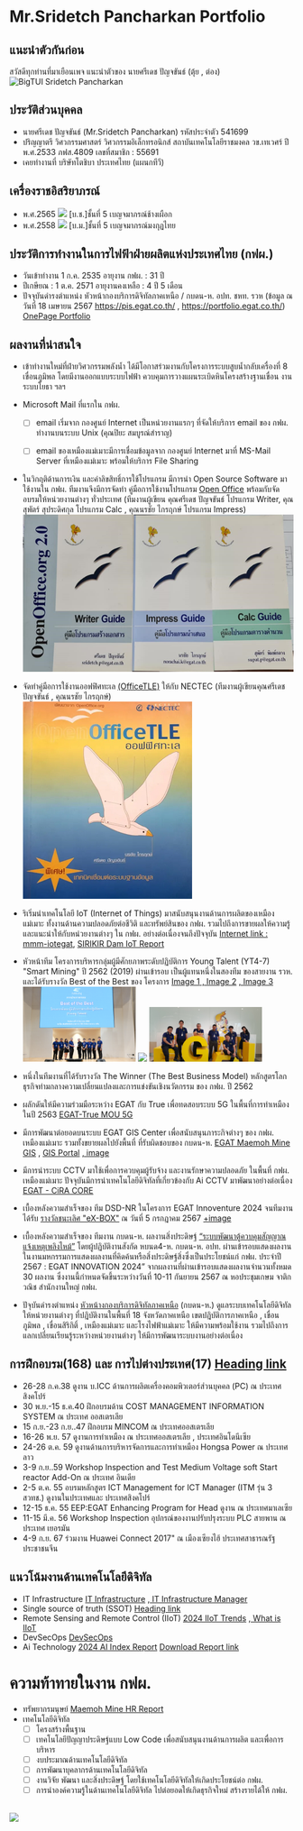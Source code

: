 # Mr.Sridetch Pancharkan Portfolio 
## แนะนำตัวกันก่อน
สวัสดีทุกท่านที่มาเยือนเพจ แนะนำตัวของ นายศรีเดช ปัญจขันธ์ (ตุ้ย , ต่อง)
<br><img src="https://github.com/BigTUI/CiRA-Image/blob/main/541699.png" alt="BigTUI Sridetch Pancharkan" width="200" />

## ประวัติส่วนบุคคล
- นายศรีเดช ปัญจขันธ์ (Mr.Sridetch Pancharkan) รหัสประจำตัว 541699 
- ปริญญาตรี วิศวกรรมศาสตร์ วิศวกรรมอิเล็กทรอนิกส์ สถาบันเทคโนโลยีราชมงคล วข.เทเวศร์ ปี พ.ศ.2533 ภฟส.4809 เลขที่สมาชิก : 55691
- เคยทำงานที่ บริษัทโตชิบา ประเทศไทย (แผนกทีวี)

## เครื่องราชอิสริยาภรณ์  
- พ.ศ.2565 ![](https://github.com/BigTUI/CiRA-Image/blob/main/raj-01.png?raw=true?ref_type=heads) [บ.ช.]ชั้นที่ 5 เบญจมาภรณ์ช้างเผือก
- พ.ศ.2558 ![](https://github.com/BigTUI/CiRA-Image/blob/main/raj-02.png?raw=true?ref_type=heads) [บ.ม.]ชั้นที่ 5 เบญจมาภรณ์มงกุฏไทย


## ประวัติการทำงานในการไฟฟ้าฝ่ายผลิตแห่งประเทศไทย (กฟผ.) 
- วันเข้าทำงาน 1 ก.ค. 2535    อายุงาน กฟผ. : 31 ปี
- ปีเกษียณ : 1 ต.ค. 2571	อายุงานคงเหลือ : 4 ปี 5 เดือน 
- ปัจจุบันดำรงตำแหน่ง หัวหน้ากองบริการดิจิทัลภาคเหนือ / กบดน-ห. อปท. ชหท. รวห 
(ข้อมูล ณ วันที่ 18 เมษายน 2567 https://pis.egat.co.th/ , https://portfolio.egat.co.th/) [OnePage Portfolio](https://github.com/BigTUI/Sridetch-Pancharkan-Portfolio/blob/main/EGAT%20Profile%20SRIDETCH%20Pancharkan.pdf)

## ผลงานที่น่าสนใจ
- เข้าทำงานใหม่ที่ฝ่ายวิศวกรรมพลังน้ำ ได้มีโอกาสร่วมงานกับโครงการระบบสูบน้ำกลับเครื่องที่ 8 เขื่อนภูมิพล โดยมีงานออกแบบระบบไฟฟ้า ควบคุมการวางแผนระเบิดหินโครงสร้างฐานเขื่อน งานระบบโยธา ฯลฯ
  
- Microsoft Mail ที่แรกใน กฟผ.
  
    - [ ] email เริ่มจาก กองศูนย์ Internet เป็นหน่วยงานแรกๆ ที่จัดให้บริการ email ของ กฟผ. ทำงานบนระบบ Unix (คุณปิยะ สมบูรณ์สำราญ)

    - [ ] email ของเหมืองแม่เมาะมีการเชื่อมข้อมูลจาก กองศูนย์ Internet มาที่ MS-Mail Server ที่เหมืองแม่เมาะ พร้อมให้บริการ File Sharing

- ในวิกฤติด้านการเงิน และค่าลิขสิทธิ์การใช้โปรแกรม มีการนำ Open Source Software มาใช้งานใน กฟผ. ทีมงานจึงมีการจัดทำ คู่มือการใช้งานโปรแกรม [Open Office](https://github.com/BigTUI/Sridetch-Pancharkan-Portfolio/blob/main/OpenOffice.png) พร้อมกับจัดอบรมให้หน่วยงานต่างๆ ทั่วประเทศ (ทีมงานผู้เขียน คุณศรีเดช ปัญจขันธ์ โปรแกรม Writer, คุณสุพัตร์ สุประดิศกุล โปรแกรม Calc , คุณนรชัย ไกรฤกษ์ โปรแกรม Impress)
<br><img src="https://github.com/BigTUI/Sridetch-Pancharkan-Portfolio/blob/main/OpenOffice.png" alt="BigTUI Sridetch Pancharkan" high="250" />

- จัดทำคู่มือการใช้งานออฟฟิศทะเล [(OfficeTLE)](https://github.com/BigTUI/Sridetch-Pancharkan-Portfolio/blob/main/OfficeTLE.png) ให้กับ NECTEC (ทีมงานผู้เขียนคุณศรีเดช ปัญจขันธ์ , คุณนรชัย ไกรฤกษ์) 
<br><img src="https://github.com/BigTUI/Sridetch-Pancharkan-Portfolio/blob/main/OfficeTLE.png" alt="BigTUI Sridetch Pancharkan" high="250" />

- ริเริ่มนำเทคโนโลยี IoT (Internet of Things) มาสนับสนุนงานด้านการผลิตของเหมืองแม่เมาะ ทั้งงานด้านความปลอดภัยต่อชีวิติ และทรัพย์สินของ กฟผ. รวมไปถึงการขายผลให้ความรู้และแนะนำให้กับหน่วยงานต่างๆ ใน กฟผ. อย่างต่อเนื่องจนถึงปัจจุบัน [Internet link : mmm-iotegat](https://mmm-iotegat.egat.co.th/dashboard), [SIRIKIR Dam IoT Report](https://github.com/BigTUI/Sridetch-Pancharkan-Portfolio/blob/main/IoEE_for_water_pump_system_at_Sirikit_Dam.pdf)

- หัวหน้าทีม โครงการบริหารกลุ่มผู้มีศักยภาพระดับปฏิบัติการ Young Talent (YT4-7) "Smart Mining"  ปี 2562 (2019) ผ่านเข้ารอบ เป็นผู้แทนหนึ่งในสองทีม ของสายงาน รวห. และได้รับรางวัล Best of the Best ของ โครงการ [Image 1](https://github.com/BigTUI/Sridetch-Pancharkan-Portfolio/blob/main/YT2019_BastOfTheBest-002.jpg)[ , Image 2](https://github.com/BigTUI/Sridetch-Pancharkan-Portfolio/blob/main/YT2019_BastOfTheBest-003.jpg) [ , Image 3](https://github.com/BigTUI/Sridetch-Pancharkan-Portfolio/blob/main/YT2019_BastOfTheBest-004.jpg)
<br><img src="https://github.com/BigTUI/Sridetch-Pancharkan-Portfolio/blob/main/YT2019_BastOfTheBest-002.jpg" width="200" />  <img src="https://github.com/BigTUI/Sridetch-Pancharkan-Portfolio/blob/main/YT2019_BastOfTheBest-003.jpg" width="200" /> <img src="https://github.com/BigTUI/Sridetch-Pancharkan-Portfolio/blob/main/YT2019_BastOfTheBest-004.jpg" width="200" /> 



- หนึ่งในทีมงานที่ได้รับรางวัล The Winner (The Best Business Model) หลักสูตรโลกธุรกิจท่ามกลางความเปลี่ยนแปลงและการแข่งขันเชิงนวัตกรรม ของ กฟผ. ปี 2562 
  
- ผลักดันให้มีความร่วมมือระหว่าง EGAT กับ True เพื่อทดสอบระบบ 5G ในพื้นที่การทำเหมือง ในปี 2563 [EGAT-True MOU 5G](https://github.com/BigTUI/Sridetch-Pancharkan-Portfolio/blob/main/5G_MOU_EGAT_True.pdf) 

- มีการพัฒนาต่อยอดบนระบบ EGAT GIS Center เพื่อสนับสนุนภาระกิจต่างๆ ของ กฟผ. เหมืองแม่เมาะ รวมทั้งขยายผลไปยังพื้นที่ ที่รับผิดชอบของ กบดน-ห. [EGAT Maemoh Mine GIS](http://10.249.111.129/web_data_gis/index.html) , [GIS Portal](https://gisportal.egat.co.th/portal/apps/webappviewer/index.html?id=045735ebd77247b3888b21b6983fb6af)  [, image](https://github.com/BigTUI/Sridetch-Pancharkan-Portfolio/blob/main/DSD-NR_GIS_01.png)

- มีการนำระบบ CCTV มาใช้เพื่อการควบคุมผู้รับจ้าง และงานรักษาความปลอดภัย ในพื้นที่ กฟผ. เหมืองแม่เมาะ ปัจจุบันมีการนำเทคโนโลยีดิจิทัลที่เกี่ยวข้องกับ Ai CCTV มาพัฒนาอย่างต่อเนื่อง [EGAT - CiRA CORE](https://github.com/BigTUI/Sridetch-Pancharkan-Portfolio/blob/main/EGAT_AI_CiRA_CORE.pdf) 

- เบื้องหลังความสำเร็จของ ทีม DSD-NR ในโครงการ EGAT Innoventure 2024 จนทีมงานได้รับ [รางวัลชนะเลิศ "eX-BOX"](https://github.com/BigTUI/Sridetch-Pancharkan-Portfolio/blob/main/NROD-01.jpg) ณ วันที่ 5 กรกฎาคม 2567 [+image](https://github.com/BigTUI/Sridetch-Pancharkan-Portfolio/blob/main/NROD-05.jpg)
 
- เบื้องหลังความสำเร็จของ ทีมงาน กบดน-ห. ผลงานสิ่งประดิษฐ์ [“ระบบพัฒนาตู้ควบคุมสัญญาณแจ้งเหตุเพลิงไหม้”](https://github.com/BigTUI/Sridetch-Pancharkan-Portfolio/blob/main/FireAlarm.jpg) โดยผู้ปฏิบัติงานสังกัด หบนด4-ห. กบดน-ห. อปท. ผ่านเข้ารอบแสดงผลงานในงานมหกรรมการแสดงผลงานที่คิดค้นหรือสิ่งประดิษฐ์สิ่งซึ่งเป็นประโยชน์แก่ กฟผ. ประจำปี 2567 : EGAT INNOVATION 2024” จากผลงานที่ผ่านเข้ารอบแสดงผลงานจำนวนทั้งหมด 30 ผลงาน ซึ่งงานนี้กำหนดจัดขึ้นระหว่างวันที่ 10-11 กันยายน 2567 ณ หอประชุมเกษม จาติกวณิช สำนักงานใหญ่ กฟผ. 
  
- ปัจุบันดำรงตำแหน่ง [หัวหน้างกองบริการดิจิทัลภาคเหนือ](https://github.com/BigTUI/Sridetch-Pancharkan-Portfolio/blob/main/DSD-NR_01.png) (กบดน-ห.) ดูแลระบบเทคโนโลยีดิจิทัล ให้หน่วยงานต่างๆ ที่ปฎิบัติงานในพื้นที่ 18 จังหวัดภาคเหนือ เขตปฎิบัติการภาคเหนือ , เขื่อนภูมิพล , เขื่อนสิริกิติ์ , เหมืองแม่เมาะ และโรงไฟฟ้าแม่เมาะ ให้มีความพร้อมใช้งาน รวมไปถึงการแลกเปลี่ยนเรียนรู้ระหว่างหน่วยงานต่างๆ ให้มีการพัฒนาระบบงานอย่างต่อเนื่อง 

## การฝึกอบรม(168) และ การไปต่างประเทศ(17) [Heading link](https://pis.egat.co.th/ "ข้อมูลบุคคล")
- 26-28 ก.ค.38 ดูงาน บ.ICC ด้านการผลิตเครื่องคอมพิวเตอร์ส่วนบุคคล (PC) ณ ประเทศ สิงคโปร์​
- 30 พ.ย.-15 ธ.ค.40 ฝึกอบรมด้าน COST MANAGEMENT INFORMATION SYSTEM ณ ประเทศ ออสเตรเลีย
- 15 ก.ย.-23 ก.ย..47 ฝึกอบรม MINCOM  ณ ประเทศออสเตรเลีย 
- 16-26 พ.ย. 57 ดูงานการทำเหมือง ณ ประเทศออสเตรเลีย , ประเทศอินโดนีเซีย ​
- 24-26 ต.ค. 59 ดูงานด้านการบริหารจัดการและการทำเหมือง Hongsa Power ณ ประเทศลาว​
- 3-9 ก.ย..59 Workshop Inspection and Test Medium Voltage soft Start reactor Add-On ณ ประเทศ อินเดีย
- 2-5 ต.ค. 55 อบรมหลักสูตร ICT Management for ICT Manager (ITM รุ่น 3 สวทช.) ดูงานในประเทศและ ประเทศสิงคโปร์
- 12-15 ธ.ค. 55 EEP:EGAT Enhancing Program for Head ดูงาน ณ ประเทศมาเลเซีย​
- 11-15 มี.ค. 56 Workshop Inspection อุปกรณ์ของงานปรับปรุงระบบ PLC สายพาน ณ ประเทศ เยอรมัน
- 4-9 ก.ย. 67 ร่วมงาน Huawei Connect 2017" ณ เมืองเซียงไฮ้ ประเทศสาธารณรัฐประชาชนจีน

## แนวโน้มงานด้านเทคโนโลยีดิจิทัล
- IT Infrastructure [IT Infrastructure](https://aws.amazon.com/th/what-is/it-infrastructure/ "โครงสร้างพื้นฐานด้านไอทีคืออะไร") [, IT Infrastructure Manager](https://www.bmc.com/blogs/infrastructure-manager-roles-responsibilities/ "The IT Infrastructure Manager: Roles & Responsibilities") 
- Single source of truth (SSOT) [Heading link](https://experience.dropbox.com/th-th/resources/source-of-truth#:~:text=เมื่อเป็นเรื่องเกี่ยวกับ,ข้อมูลจริงเพียงแห่งเดียว "แหล่งข้อมูลจริงเพียงแห่งเดียว") 
- Remote Sensing and Remote Control​ (IIoT) [2024 IIoT Trends](https://www.advancedtech.com/blog/iiot-trends/ "2024 IIoT Trends") [, What is IIoT](https://mall.factomart.com/what-is-industrial-internet-of-things/ "IIoT คืออะไร")
- DevSecOps [DevSecOps](https://aws.amazon.com/th/what-is/devsecops/ "DevSecOps คืออะไร") 
- Ai Technology [2024 AI Index Report](https://aiindex.stanford.edu/report/ "2024 AI Index Report") [Download Report link](https://aiindex.stanford.edu/wp-content/uploads/2024/04/HAI_AI-Index-Report-2024.pdf "Download 2024 AI Index Report") 
​
# ความท้าทายในงาน กฟผ.
- ทรัพยากรมนุษย์ [Maemoh Mine HR Report](https://powerbi.egat.co.th/pbireports/powerbi/MMM-Dashboard/MMM-HR/MMM%20Manpower?rs:embed=true "BI จำนวนผู้ปฎิบัติงาน และจำนวนผู้เกษียณ ชชม.")
- เทคโนโลยีดิจิทัล
    - [ ]  โครงสร้างพื้นฐาน
    - [ ]  เทคโนโลยีปัญญาประดิษฐ์แบบ Low Code เพื่อสนับสนุนงานด้านการผลิต และเพื่อการบริหาร
    - [ ]  งบประมาณด้านเทคโนโลยีดิจิทัล
    - [ ]  การพัฒนาบุคลากรด้านเทคโนโลยีดิจิทัล 
    - [ ]  งานวิจัย พัฒนา และสิ่งประดิษฐ์ โดยใช้เทคโนโลยีดิจิทัลให้เกิดประโยชน์ต่อ กฟผ.  
    - [ ]  การนำองค์ความรู้ในด้านเทคโนโลยีดิจิทัล ไปต่อยอดให้เกิดธุรกิจใหม่ สร้างรายได้ให้ กฟผ. 

<br><img src="https://github.com/BigTUI/CCTV-Onvife-Cira-Core/blob/main/DahuaIMOU6MP.jpg" width="200" />
